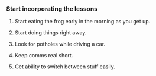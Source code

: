 ### Start incorporating the lessons

1. Start eating the frog early in the morning as you get up.

1. Start doing things right away.

1. Look for potholes while driving a car.

1. Keep comms real short.

1. Get ability to switch between stuff easily.
